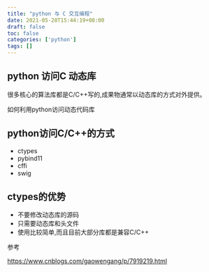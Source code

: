 ```yaml
---
title: "python 与 C 交互编程"
date: 2021-05-28T15:44:19+08:00
draft: false
toc: false
categories: ['python']
tags: []
---
```


## python 访问C 动态库

很多核心的算法库都是C/C++写的,成果物通常以动态库的方式对外提供。

如何利用python访问动态代码库



## python访问C/C++的方式

- ctypes
- pybind11
- cffi
- swig

## ctypes的优势
 
- 不要修改动态库的源码
- 只需要动态库和头文件
- 使用比较简单,而且目前大部分库都是兼容C/C++

 参考

https://www.cnblogs.com/gaowengang/p/7919219.html
